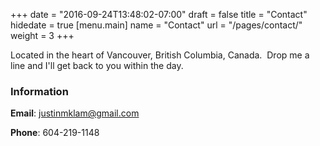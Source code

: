 +++
date = "2016-09-24T13:48:02-07:00"
draft = false
title = "Contact"
hidedate = true
[menu.main]
    name = "Contact"
    url = "/pages/contact/"
	weight = 3
+++

Located in the heart of Vancouver, British Columbia, Canada.  Drop me a line and I'll get back to you within the day.

### Information
__Email__: [justinmklam@gmail.com](mailto:justinmklam@gmail.com)

__Phone__: 604-219-1148